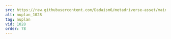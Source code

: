 ```yaml
---
src: https://raw.githubusercontent.com/Dadaism6/metadriverse-asset/main/script-nuplan-output-newcompressed/nuplan_1028.mp4
alt: nuplan_1028
tag: nuplan
vid: 1028
order: 78
---
```

